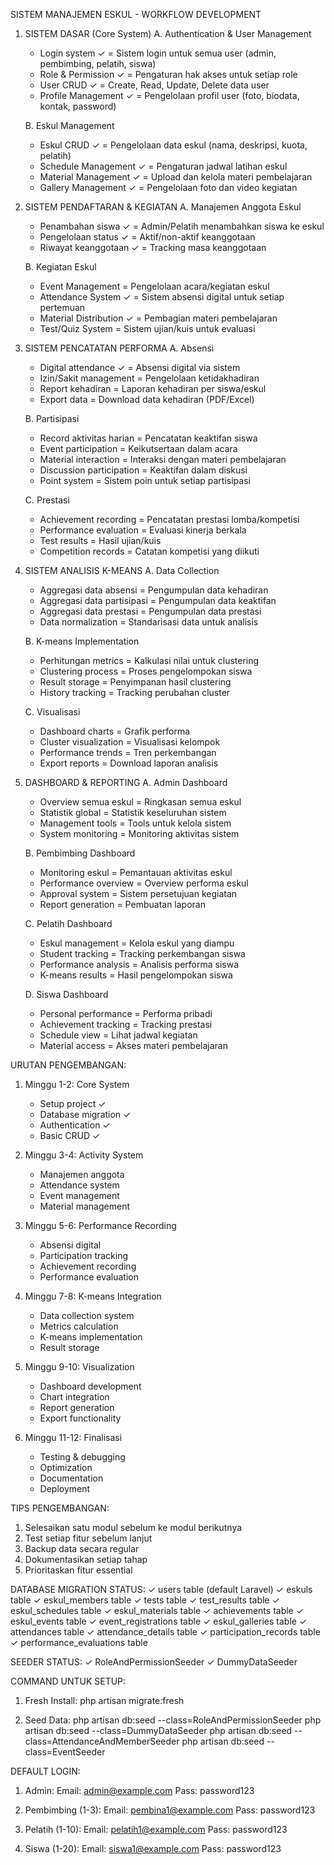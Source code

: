 SISTEM MANAJEMEN ESKUL - WORKFLOW DEVELOPMENT

1. SISTEM DASAR (Core System)
   A. Authentication & User Management
      - Login system ✓ = Sistem login untuk semua user (admin, pembimbing, pelatih, siswa)
      - Role & Permission ✓ = Pengaturan hak akses untuk setiap role
      - User CRUD ✓  = Create, Read, Update, Delete data user
      - Profile Management ✓ = Pengelolaan profil user (foto, biodata, kontak, password)

   B. Eskul Management
      - Eskul CRUD ✓  = Pengelolaan data eskul (nama, deskripsi, kuota, pelatih)
      - Schedule Management ✓  = Pengaturan jadwal latihan eskul
      - Material Management ✓  = Upload dan kelola materi pembelajaran
      - Gallery Management ✓  = Pengelolaan foto dan video kegiatan

2. SISTEM PENDAFTARAN & KEGIATAN
   A. Manajemen Anggota Eskul
      - Penambahan siswa ✓  = Admin/Pelatih menambahkan siswa ke eskul
      - Pengelolaan status ✓  = Aktif/non-aktif keanggotaan
      - Riwayat keanggotaan ✓  = Tracking masa keanggotaan

   B. Kegiatan Eskul
      - Event Management = Pengelolaan acara/kegiatan eskul
      - Attendance System ✓  = Sistem absensi digital untuk setiap pertemuan
      - Material Distribution ✓  = Pembagian materi pembelajaran
      - Test/Quiz System = Sistem ujian/kuis untuk evaluasi

3. SISTEM PENCATATAN PERFORMA
   A. Absensi
      - Digital attendance ✓ = Absensi digital via sistem
      - Izin/Sakit management = Pengelolaan ketidakhadiran
      - Report kehadiran = Laporan kehadiran per siswa/eskul
      - Export data = Download data kehadiran (PDF/Excel)

   B. Partisipasi
      - Record aktivitas harian = Pencatatan keaktifan siswa
      - Event participation = Keikutsertaan dalam acara
      - Material interaction = Interaksi dengan materi pembelajaran
      - Discussion participation = Keaktifan dalam diskusi
      - Point system = Sistem poin untuk setiap partisipasi

   C. Prestasi
      - Achievement recording = Pencatatan prestasi lomba/kompetisi
      - Performance evaluation = Evaluasi kinerja berkala
      - Test results = Hasil ujian/kuis
      - Competition records = Catatan kompetisi yang diikuti

4. SISTEM ANALISIS K-MEANS
   A. Data Collection
      - Aggregasi data absensi = Pengumpulan data kehadiran
      - Aggregasi data partisipasi = Pengumpulan data keaktifan
      - Aggregasi data prestasi = Pengumpulan data prestasi
      - Data normalization = Standarisasi data untuk analisis

   B. K-means Implementation
      - Perhitungan metrics = Kalkulasi nilai untuk clustering
      - Clustering process = Proses pengelompokan siswa
      - Result storage = Penyimpanan hasil clustering
      - History tracking = Tracking perubahan cluster

   C. Visualisasi
      - Dashboard charts = Grafik performa
      - Cluster visualization = Visualisasi kelompok
      - Performance trends = Tren perkembangan
      - Export reports = Download laporan analisis

5. DASHBOARD & REPORTING
   A. Admin Dashboard
      - Overview semua eskul = Ringkasan semua eskul
      - Statistik global = Statistik keseluruhan sistem
      - Management tools = Tools untuk kelola sistem
      - System monitoring = Monitoring aktivitas sistem

   B. Pembimbing Dashboard
      - Monitoring eskul = Pemantauan aktivitas eskul
      - Performance overview = Overview performa eskul
      - Approval system = Sistem persetujuan kegiatan
      - Report generation = Pembuatan laporan

   C. Pelatih Dashboard
      - Eskul management = Kelola eskul yang diampu
      - Student tracking = Tracking perkembangan siswa
      - Performance analysis = Analisis performa siswa
      - K-means results = Hasil pengelompokan siswa

   D. Siswa Dashboard
      - Personal performance = Performa pribadi
      - Achievement tracking = Tracking prestasi
      - Schedule view = Lihat jadwal kegiatan
      - Material access = Akses materi pembelajaran

URUTAN PENGEMBANGAN:
1. Minggu 1-2: Core System
   - Setup project ✓
   - Database migration ✓
   - Authentication ✓
   - Basic CRUD ✓

2. Minggu 3-4: Activity System
   - Manajemen anggota
   - Attendance system
   - Event management
   - Material management

3. Minggu 5-6: Performance Recording
   - Absensi digital
   - Participation tracking
   - Achievement recording
   - Performance evaluation

4. Minggu 7-8: K-means Integration
   - Data collection system
   - Metrics calculation
   - K-means implementation
   - Result storage

5. Minggu 9-10: Visualization
   - Dashboard development
   - Chart integration
   - Report generation
   - Export functionality

6. Minggu 11-12: Finalisasi
   - Testing & debugging
   - Optimization
   - Documentation
   - Deployment

TIPS PENGEMBANGAN:
1. Selesaikan satu modul sebelum ke modul berikutnya
2. Test setiap fitur sebelum lanjut
3. Backup data secara regular
4. Dokumentasikan setiap tahap
5. Prioritaskan fitur essential

DATABASE MIGRATION STATUS:
✓ users table (default Laravel)
✓ eskuls table
✓ eskul_members table
✓ tests table
✓ test_results table
✓ eskul_schedules table
✓ eskul_materials table
✓ achievements table
✓ eskul_events table
✓ event_registrations table
✓ eskul_galleries table
✓ attendances table
✓ attendance_details table
✓ participation_records table
✓ performance_evaluations table

SEEDER STATUS:
✓ RoleAndPermissionSeeder
✓ DummyDataSeeder

COMMAND UNTUK SETUP:
1. Fresh Install:
   php artisan migrate:fresh

2. Seed Data:
   php artisan db:seed --class=RoleAndPermissionSeeder
   php artisan db:seed --class=DummyDataSeeder
   php artisan db:seed --class=AttendanceAndMemberSeeder
   php artisan db:seed --class=EventSeeder

DEFAULT LOGIN:
1. Admin:
   Email: admin@example.com
   Pass: password123

2. Pembimbing (1-3):
   Email: pembina1@example.com
   Pass: password123

3. Pelatih (1-10):
   Email: pelatih1@example.com
   Pass: password123

4. Siswa (1-20):
   Email: siswa1@example.com
   Pass: password123
